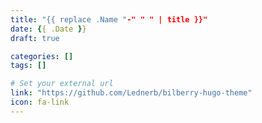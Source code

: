 ```yaml
---
title: "{{ replace .Name "-" " " | title }}"
date: {{ .Date }}
draft: true

categories: []
tags: []

# Set your external url
link: "https://github.com/Lednerb/bilberry-hugo-theme"
icon: fa-link
---
```

